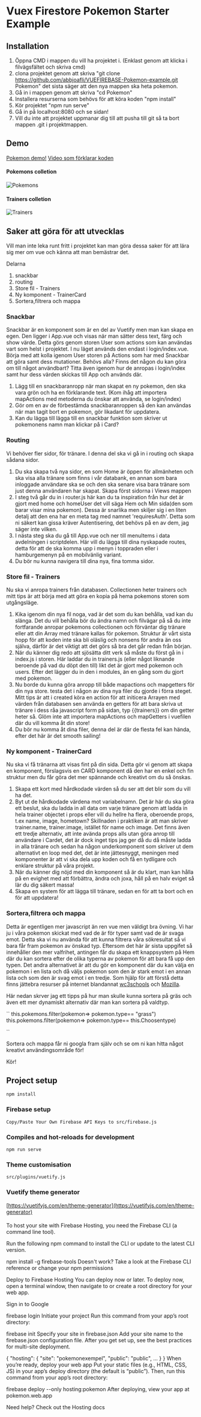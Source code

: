# Vuex Firestore Pokemon Starter Example
## Installation
1. Öppna CMD i mappen du vill ha projektet i. (Enklast genom att klicka i filvägsfältet och skriva cmd)
2. clona projektet genom att skriva "git clone https://github.com/abbjoafli/VUEFIREBASE-Pokemon-example.git Pokemon" det sista säger att den nya mappen ska heta pokemon.
3. Gå in i mappen genom att skriva "cd Pokemon"
4. Installera resurserna som behövs för att köra koden "npm install"
5. Kör projektet "npm run serve"
6. Gå in på localhost:8080 och se sidan!
7. Vill du inte att projektet uppmanar dig till att pusha till git så ta bort mappen .git i projektmappen.

## Demo
[Pokemon demo!](https://pokemonexempel.web.app/login)
[Video som förklarar koden](https://web.microsoftstream.com/video/4eee78f4-b192-4195-a3a4-c49780c11436)
#### Pokemons colletion
![Pokemons](https://github.com/abbjoafli/VUEFIREBASE-Pokemon-example/blob/main/trainers.PNG?raw=true)

#### Trainers colletion
![Trainers](https://github.com/abbjoafli/VUEFIREBASE-Pokemon-example/blob/main/pokemons.PNG?raw=true)
## Saker att göra för att utvecklas
Vill man inte leka runt fritt i projektet kan man göra dessa saker för att lära sig mer om vue och känna att man bemästrar det.

Delarna
1. snackbar
2. routing
3. Store fil - Trainers
4. Ny komponent - TrainerCard
4. Sortera,filtrera och mappa

### Snackbar
Snackbar är en komponent som är en del av Vuetify men man kan skapa en egen. Den ligger i App.vue och visas när man sätter dess text, färg och show värde. Detta görs genom storen User som actions som kan användas vart som helst i projektet. I nu läget används den endast i login/index.vue. Börja med att kolla igenom User storen på Actions som har med Snackbar att göra samt dess mutationer. Behövs alla? Finns det någon du kan göra om till något användbart? Titta även igenom hur de anropas i login/index samt hur dess värden skickas till App och används där. 

1. Lägg till en snackbaranropp när man skapat en ny pokemon, den ska vara grön och ha en förklarande text. (Kom ihåg att importera mapActions med metoderna du önskar att använda, se login/index)
2. Gör om en av de förbestämda snackbaranroppen så den kan användas när man tagit bort en pokemon, gör likadant för uppdatera.
3. Kan du lägga till lägga till en snackbar funktion som skriver ut pokemonens namn man klickar på i Card?

### Routing
Vi behöver fler sidor, för tränare. I denna del ska vi gå in i routing och skapa sådana sidor.

1. Du ska skapa två nya sidor, en som Home är öppen för allmänheten och ska visa alla tränare som finns i vår databank, en annan som bara inloggade användare ska se och den ska senare visa bara tränare som just denna användaren har skapat. Skapa först sidorna i Views mappen
2. I steg två går du in i router.js här kan du ta inspiration från  hur det är gjort med home och homeUser det vill säga Hem och Min sida(den som barar visar mina pokemon). Dessa är snarlika men skiljer sig i en liten detalj att den ena har en meta tag med namnet 'requiresAuth'. Detta som ni säkert kan gissa kräver Autentisering, det behövs på en av dem, jag säger inte vilken.
3. I nästa steg ska du gå till App.vue och ner till menuItems i data avdelningen i scriptdelen.  Här vill du lägga till dina nyskapade routes, detta för att de ska komma upp i menyn i toppraden eller i hamburgemenyn på en mobilvänlig variant.
4. Du bör nu kunna navigera till dina nya, fina tomma sidor.

### Store fil - Trainers
Nu ska vi anropa trainers från databasen. Collectionen heter trainers och mitt tips är att börja med att göra en kopia på hema pokemons storen som utgångsläge.

1. Kika igenom din nya fil noga, vad är det som du kan behålla, vad kan du slänga. Det du vill behålla bör du ändra namn och filvägar på så du inte fortfarande anropar pokemons collectionen och förväntar dig tränare eller att din Array med tränare kallas för pokemon. Struktur är vårt sista hopp för att koden inte ska bli oläslig och nonsens för andra än oss själva, därför är det viktigt att det görs så bra det går redan från början.
2. När du känner dig redo att sjösätta ditt verk så måste du först gå in i index.js i storen. Här laddar du in trainers.js (eller något liknande beroende på vad du döpt den till) likt det är gjort med pokemon och users. Efter det lägger du in den i modules, än en gång som du gjort med pokemon.
3. Nu borde du kunna göra anropp till både mapactions och mapgetters för din nya store. testa det i någon av dina nya filer du gjorde i förra steget. Mitt tips är att i created köra en action för att initicera Arrayen med värden från databasen sen använda en getters för att bara skriva ut tränare i dess råa javascript form på sidan, typ {{trainers}} om din getter heter så. Glöm inte att importera mapActions och mapGetters i vuefilen där du vill komma åt din store! 
4. Du bör nu komma åt dina filer, denna del är där de flesta fel kan hända, efter det här är det smooth sailing!

### Ny komponent - TrainerCard
Nu ska vi få tränarna att visas fint på din sida. Detta gör vi genom att skapa en komponent, förslagsvis en CARD komponent då den har en enkel och fin struktur men du får göra det mer spännande och kreativt om du så önskas.
1. Skapa ett kort med hårdkodade värden så du ser att det blir som du vill ha det.
2. Byt ut de hårdkodade värdena mot variabelnamn. Det är här du ska göra ett beslut, ska du ladda in all data om varje tränare genom att ladda in hela trainer objectet i props eller vill du hellre ha flera, oberoende props, t.ex name, image, hometown? Skillnaden i praktiken är att man skriver trainer.name, trainer.image, istället för name och image. Det finns även ett tredje alternativ, att inte avända props alls utan göra anrop till användare i Cardet, det är dock inget tips jag ger då du då måste ladda in alla tränare och sedan ha någon underkomponent som skriver ut dem alternativt en loop med det, det är inte jättesnyggt, meningen med komponenter är att vi ska dela upp koden och få en tydligare och enklare struktur på våra projekt.
3. När du känner dig nöjd med din komponent så är du klart, man kan hålla på en evighet med att förbättra, ändra och joxa, håll på en halv eviget så lär du dig säkert massa!
4. Skapa en system för att lägga till tränare, sedan en för att ta bort och en för att uppdatera!

### Sortera,filtrera och mappa
Detta är egentligen mer javascript än ren vue men väldigt bra övning. Vi har ju i våra pokemon skickat med vad de är för typer samt vad de är svaga emot. Detta ska vi nu använda för att kunna filtrera våra sökresultat så vi bara får fram pokemon av önskad typ. Eftersom det här är sista uppgifet så innehåller den mer valfrihet, antingen får du skapa ett knappsystem på Hem där du kan sortera efter de olika typerna av pokemon för att bara få upp den typen. Det andra alternativet är att du gör en komponent där du kan välja en pokemon i en lista och då väljs pokemon som den är stark emot i en annan lista och som den är svag emot i en tredje.
Som hjälp för att förstå detta finns jättebra resurser på internet blandannat [wc3schools](https://www.w3schools.com/jsref/jsref_filter.asp) och [Mozilla](https://developer.mozilla.org/en-US/docs/Web/JavaScript/Reference/Global_Objects/Array/filter).

Här nedan skrver jag ett tipps på hur man skulle kunna sortera på gräs och även ett mer dynamiskt alternativ där man kan sortera på valdtyp. 

`` this.pokemons.filter(pokemon=> pokemon.type== "grass")
this.pokemons.filter(pokemon=> pokemon.type== this.Choosentype)

``


Sortera och mappa får ni googla fram själv och se om ni kan hitta något kreativt användingsområde för!


Kör!


## Project setup
```
npm install
```
### Firebase setup
```
Copy/Paste Your Own Firebase API Keys to src/firebase.js
```
### Compiles and hot-reloads for development
```
npm run serve
```
### Theme customisation
```
src/plugins/vuetify.js
```
### Vuetify theme generator
[https://vuetifyjs.com/en/theme-generator](https://vuetifyjs.com/en/theme-generator)


#### 

To host your site with Firebase Hosting, you need the Firebase CLI (a command line tool).

Run the following npm command to install the CLI or update to the latest CLI version.


npm install -g firebase-tools
Doesn't work? Take a look at the Firebase CLI reference or change your npm permissions

Deploy to Firebase Hosting
You can deploy now or later. To deploy now, open a terminal window, then navigate to or create a root directory for your web app.

Sign in to Google

firebase login
Initiate your project
Run this command from your app’s root directory:


firebase init
Specify your site in firebase.json
Add your site name to the firebase.json configuration file. After you get set up, see the best practices for multi-site deployment.


{
  "hosting": {
    "site": "pokemonexempel",
    "public": "public",
    ...
  }
}
When you’re ready, deploy your web app
Put your static files (e.g., HTML, CSS, JS) in your app’s deploy directory (the default is “public”). Then, run this command from your app’s root directory:


firebase deploy --only hosting:pokemon
After deploying, view your app at pokemon.web.app

Need help? Check out the Hosting docs

